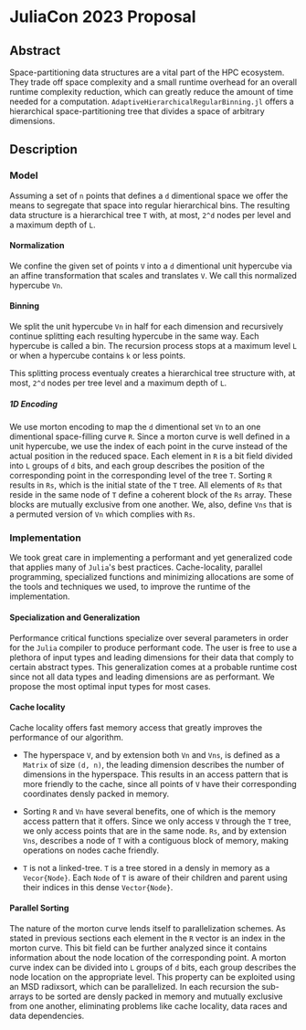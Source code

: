 # JuliaCon 2023 Proposal

## Abstract
Space-partitioning data structures are a vital part of the HPC ecosystem. They trade off space complexity and a small runtime overhead for an overall runtime complexity reduction, which can greatly reduce the amount of time needed for a computation. `AdaptiveHierarchicalRegularBinning.jl` offers a hierarchical space-partitioning tree that divides a space of arbitrary dimensions.


## Description
### Model
Assuming a set of `n` points that defines a `d` dimentional space we offer the means to segregate that space into regular hierarchical bins. The resulting data structure is a hierarchical tree `T` with, at most, `2^d` nodes per level and a maximum depth of `L`.

#### Normalization
We confine the given set of points `V` into a `d` dimentional unit hypercube via an affine transformation that scales and translates `V`. We call this normalized hypercube `Vn`.

#### Binning
We split the unit hypercube `Vn` in half for each dimension and recursively continue splitting each resulting hypercube in the same way. Each hypercube is called a bin. The recursion process stops at a maximum level `L` or when a hypercube contains `k` or less points.

This splitting process eventualy creates a hierarchical tree structure with, at most, `2^d` nodes per tree level and a maximum depth of `L`.

##### 1D Encoding
We use morton encoding to map the `d` dimentional set `Vn` to an one dimentional space-filling curve `R`. Since a morton curve is well defined in a unit hypercube, we use the index of each point in the curve instead of the actual position in the reduced space. Each element in `R` is a bit field divided into `L` groups of `d` bits, and each group describes the position of the corresponding point in the corresponding level of the tree `T`. Sorting `R` results in `Rs`, which is the initial state of the `T` tree. All elements of `Rs` that reside in the same node of `T` define a coherent block of the `Rs` array. These blocks are mutually exclusive from one another. We, also, define `Vns` that is a permuted version of `Vn` which complies with `Rs`.

### Implementation
We took great care in implementing a performant and yet generalized code that applies many of `Julia`'s best practices. Cache-locality, parallel programming, specialized functions and minimizing allocations are some of the tools and techniques we used, to improve the runtime of the implementation.

#### Specialization and Generalization
Performance critical functions specialize over several parameters in order for the `Julia` compiler to produce performant code. The user is free to use a plethora of input types and leading dimensions for their data that comply to certain abstract types. This generalization comes at a probable runtime cost since not all data types and leading dimensions are as performant. We propose the most optimal input types for most cases.

#### Cache locality
Cache locality offers fast memory access that greatly improves the performance of our algorithm.

- The hyperspace `V`, and by extension both `Vn` and `Vns`, is defined as a `Matrix` of size `(d, n)`, the leading dimension describes the number of dimensions in the hyperspace. This results in an access pattern that is more friendly to the cache, since all points of `V` have their corresponding coordinates densly packed in memory.

- Sorting `R` and `Vn` have several benefits, one of which is the memory access pattern that it offers. Since we only access `V` through the `T` tree, we only access points that are in the same node. `Rs`, and by extension `Vns`, describes a node of `T` with a contiguous block of memory, making operations on nodes cache friendly.

- `T` is not a linked-tree. `T` is a tree stored in a densly in memory as a `Vecor{Node}`. Each `Node` of `T` is aware of their children and parent using their indices in this dense `Vector{Node}`.

#### Parallel Sorting
The nature of the morton curve lends itself to parallelization schemes. As stated in previous sections each element in the `R` vector is an index in the morton curve. This bit field can be further analyzed since it contains information about the node location of the corresponding point. A morton curve index can be divided into `L` groups of `d` bits, each group describes the node location on the appropriate level. This property can be exploited using an MSD radixsort, which can be parallelized. In each recursion the sub-arrays to be sorted are densly packed in memory and mutually exclusive from one another, eliminating problems like cache locality, data races and data dependencies.
